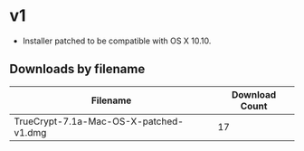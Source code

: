 # v1

- Installer patched to be compatible with OS X 10.10.

## Downloads by filename

Filename                               | Download Count
-------------------------------------- | --------------
TrueCrypt-7.1a-Mac-OS-X-patched-v1.dmg |             17
